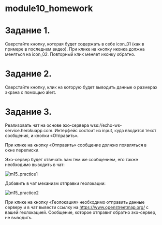 # module10_homework

# Задание 1.

Сверстайте кнопку, которая будет содержать в себе icon_01 (как в примере в последнем видео). При клике на кнопку иконка должна меняться на icon_02. Повторный клик меняет иконку обратно.

# Задание 2.

Сверстайте кнопку, клик на которую будет выводить данные о размерах экрана с помощью alert. 

# Задание 3.

Реализовать чат на основе эхо-сервера wss://echo-ws-service.herokuapp.com.
Интерфейс состоит из input, куда вводится текст сообщения, и кнопки «Отправить».

При клике на кнопку «Отправить» сообщение должно появляться в окне переписки.

Эхо-сервер будет отвечать вам тем же сообщением, его также необходимо выводить в чат:

![m15_practice1](https://github.com/Alina-muk/module10_homework/assets/118119073/16e263a5-b442-4b4a-8c88-44db6b097b5f)

Добавить в чат механизм отправки геолокации:

![m15_practice2](https://github.com/Alina-muk/module10_homework/assets/118119073/346a5638-1001-4126-82e0-3dc843cbc54a)

При клике на кнопку «Геолокация» необходимо отправить данные серверу и в чат вывести ссылку на https://www.openstreetmap.org/ с вашей геолокацией. Сообщение, которое отправит обратно эхо-сервер, не выводить.
